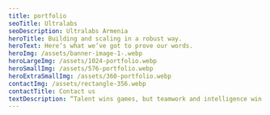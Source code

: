 ```yaml
---
title: portfolio
seoTitle: Ultralabs
seoDescription: Ultralabs Armenia
heroTitle: Building and scaling in a robust way.
heroText: Here’s what we’ve got to prove our words.
heroImg: /assets/banner-image-1-.webp
heroLargeImg: /assets/1024-portfolio.webp
heroSmallImg: /assets/576-portfolio.webp
heroExtraSmallImg: /assets/360-portfolio.webp
contactImg: /assets/rectangle-356.webp
contactTitle: Contact us
textDescription: “Talent wins games, but teamwork and intelligence win championships.” — Michael Jordan
---
```


